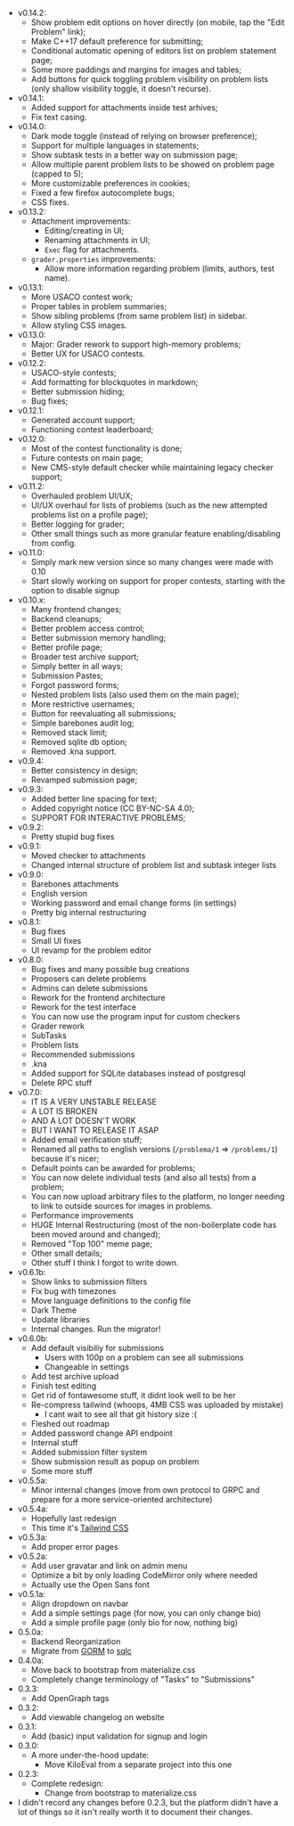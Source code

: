 - v0.14.2:
    - Show problem edit options on hover directly (on mobile, tap the "Edit Problem" link);
    - Make C++17 default preference for submitting;
    - Conditional automatic opening of editors list on problem statement page;
    - Some more paddings and margins for images and tables;
    - Add buttons for quick toggling problem visibility on problem lists (only shallow visibility toggle, it doesn't recurse).
- v0.14.1:
    - Added support for attachments inside test arhives;
    - Fix text casing.
- v0.14.0:
    - Dark mode toggle (instead of relying on browser preference);
    - Support for multiple languages in statements;
    - Show subtask tests in a better way on submission page; 
    - Allow multiple parent problem lists to be showed on problem page (capped to 5);
    - More customizable preferences in cookies;
    - Fixed a few firefox autocomplete bugs;
    - CSS fixes.
- v0.13.2:
    - Attachment improvements:
        - Editing/creating in UI;
        - Renaming attachments in UI;
        - `Exec` flag for attachments.
    - `grader.properties` improvements:
        - Allow more information regarding problem (limits, authors, test name).
- v0.13.1:
    - More USACO contest work;
    - Proper tables in problem summaries;
    - Show sibling problems (from same problem list) in sidebar.
    - Allow styling CSS images.
- v0.13.0:
    - Major: Grader rework to support high-memory problems;
    - Better UX for USACO contests. 
- v0.12.2:
    - USACO-style contests;
    - Add formatting for blockquotes in markdown;
    - Better submission hiding;
    - Bug fixes;
- v0.12.1:
    - Generated account support;
    - Functioning contest leaderboard;
- v0.12.0:
    - Most of the contest functionality is done;
    - Future contests on main page;
    - New CMS-style default checker while maintaining legacy checker support;
- v0.11.2:
    - Overhauled problem UI/UX;
    - UI/UX overhaul for lists of problems (such as the new attempted problems list on a profile page);
    - Better logging for grader;
    - Other small things such as more granular feature enabling/disabling from config.
- v0.11.0:
    - Simply mark new version since so many changes were made with 0.10
    - Start slowly working on support for proper contests, starting with the option to disable signup
- v0.10.x:
    - Many frontend changes;
    - Backend cleanups;
    - Better problem access control;
    - Better submission memory handling;
    - Better profile page;
    - Broader test archive support;
    - Simply better in all ways;
    - Submission Pastes;
    - Forgot password forms;
    - Nested problem lists (also used them on the main page);
    - More restrictive usernames;
    - Button for reevaluating all submissions;
    - Simple barebones audit log;
    - Removed stack limit;
    - Removed sqlite db option;
    - Removed .kna support.
- v0.9.4:
    - Better consistency in design;
    - Revamped submission page;
- v0.9.3:
	- Added better line spacing for text;
	- Added copyright notice (CC BY-NC-SA 4.0);
	- SUPPORT FOR INTERACTIVE PROBLEMS;
- v0.9.2:
	- Pretty stupid bug fixes
- v0.9.1:
	- Moved checker to attachments
	- Changed internal structure of problem list and subtask integer lists
- v0.9.0:
	- Barebones attachments
	- English version
	- Working password and email change forms (in settings)
	- Pretty big internal restructuring 
- v0.8.1:
	- Bug fixes
	- Small UI fixes
	- UI revamp for the problem editor
- v0.8.0:
	- Bug fixes and many possible bug creations
	- Proposers can delete problems
	- Admins can delete submissions
	- Rework for the frontend architecture
	- Rework for the test interface
	- You can now use the program input for custom checkers
	- Grader rework
	- SubTasks
	- Problem lists
	- Recommended submissions
	- .kna
	- Added support for SQLite databases instead of postgresql
	- Delete RPC stuff
- v0.7.0:
	- IT IS A VERY UNSTABLE RELEASE
	- A LOT IS BROKEN
	- AND A LOT DOESN'T WORK
	- BUT I WANT TO RELEASE IT ASAP
	- Added email verification stuff;
	- Renamed all paths to english versions (`/problema/1` => `/problems/1`) because it's nicer;
	- Default points can be awarded for problems;
	- You can now delete individual tests (and also all tests) from a problem;
	- You can now upload arbitrary files to the platform, no longer needing to link to outside sources for images in problems.
	- Performance improvements 
	- HUGE Internal Restructuring (most of the non-boilerplate code has been moved around and changed);
	- Removed "Top 100" meme page;
	- Other small details;
	- Other stuff I think I forgot to write down.
- v0.6.1b:
	- Show links to submission filters
	- Fix bug with timezones
	- Move language definitions to the config file
	- Dark Theme
	- Update libraries
	- Internal changes. Run the migrator!
- v0.6.0b:
	- Add default visibiliy for submissions
		- Users with 100p on a problem can see all submissions
		- Changeable in settings
	- Add test archive upload
	- Finish test editing
	- Get rid of fontawesome stuff, it didnt look well to be her
	- Re-compress tailwind (whoops, 4MB CSS was uploaded by mistake)
		- I cant wait to see all that git history size :(
	- Fleshed out roadmap
	- Added password change API endpoint
	- Internal stuff
	- Added submission filter system
	- Show submission result as popup on problem
	- Some more stuff
- v0.5.5a:
	- Minor internal changes (move from own protocol to GRPC and prepare for a more service-oriented architecture)
- v0.5.4a:
	- Hopefully last redesign
	- This time it's [Tailwind CSS](https://tailwindcss.com)
- v0.5.3a:
	- Add proper error pages
- v0.5.2a:
	- Add user gravatar and link on admin menu
	- Optimize a bit by only loading CodeMirror only where needed
	- Actually use the Open Sans font
- v0.5.1a:
	- Align dropdown on navbar
	- Add a simple settings page (for now, you can only change bio)
	- Add a simple profile page (only bio for now, nothing big)
- 0.5.0a:
	- Backend Reorganization
	- Migrate from [GORM](https://gorm.io) to [sqlc](https://github.com/kyleconroy/sqlc)
- 0.4.0a:
	- Move back to bootstrap from materialize.css
	- Completely change terminology of "Tasks" to "Submissions"
- 0.3.3:
	- Add OpenGraph tags
- 0.3.2:
	- Add viewable changelog on website
- 0.3.1:
	- Add (basic) input validation for signup and login
- 0.3.0:
	- A more under-the-hood update:
		- Move KiloEval from a separate project into this one
- 0.2.3:
	- Complete redesign: 
		- Change from bootstrap to materialize.css
- I didn't record any changes before 0.2.3, but the platform didn't have a lot of things so it isn't really worth it to document their changes.
